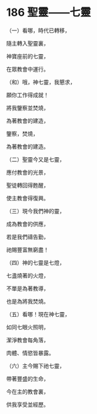 # 186 聖靈——七靈

（一）看哪，時代已轉移，

隨主轉入聖靈裏，

神寶座前的七靈，

在眾教會中運行。

（和）哦，神七靈，我懇求，

願你工作得成就！

將我鑒察並焚燒，

為著教會的建造，

鑒察，焚燒，

為著教會的建造。

（二）聖靈今又是七靈，

應付教會的光景，

聖徒轉回得甦醒，

使主教會得復興。

（三）現今我們神的靈，

成為教會的供應，

若是我們禱告勤，

祂賜豐富無窮盡！

（四）神的七靈是七燈，

七盞燒著的火燈，

不單是為著教導，

也是為將我焚燒。

（五）看哪！現在神七靈，

如同七眼火照明，

潔淨教會每角落，

肉體、情慾皆暴露。

（六）主今賜下祂七靈，

帶著豐盛的生命，

今在主的教會裏，

供我享受並經歷。

